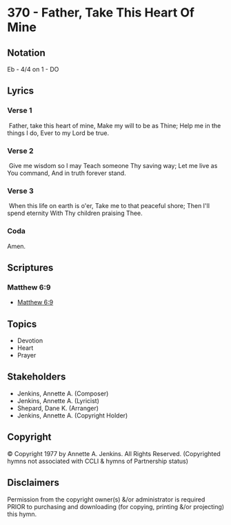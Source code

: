# 370 - Father, Take This Heart Of Mine

## Notation

Eb - 4/4 on 1 - DO

## Lyrics

### Verse 1

 Father,  take this heart of mine, Make my will to be as Thine; Help me in the things I do, Ever to my Lord be true.

### Verse 2

 Give me wisdom so  I may Teach someone Thy saving way; Let me live as You command, And in truth forever stand.

### Verse 3

 When this life on earth  is o'er, Take me to that peaceful shore; Then I'll spend eternity With Thy children praising Thee. 

### Coda

Amen. 


## Scriptures

### Matthew 6:9

- [Matthew 6:9](https://www.biblegateway.com/passage/?search=Matthew%206%3A9)


## Topics

- Devotion
- Heart
- Prayer

## Stakeholders

- Jenkins, Annette A. (Composer)
- Jenkins, Annette A. (Lyricist)
- Shepard, Dane K. (Arranger)
- Jenkins, Annette A. (Copyright Holder)

## Copyright

© Copyright 1977 by Annette A. Jenkins. All Rights Reserved.
(Copyrighted hymns not associated with CCLI & hymns of Partnership status)

## Disclaimers

Permission from the copyright owner(s) &/or administrator is required PRIOR to purchasing and downloading (for copying, printing &/or projecting) this hymn.


